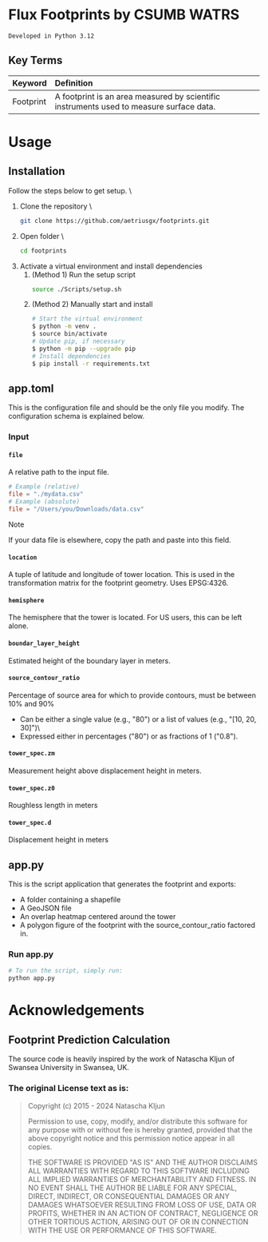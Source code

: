 # Flux Footprints by CSUMB WATRS
`Developed in Python 3.12`

## Key Terms
| Keyword | Definition |
|:--------|:-----------|
|Footprint| A footprint is an area measured by scientific instruments used to measure surface data. |

# Usage
## Installation
Follow the steps below to get setup. \
1. Clone the repository \
    ```bash
    git clone https://github.com/aetriusgx/footprints.git
    ```
2. Open folder \
    ```bash
    cd footprints
    ```
3. Activate a virtual environment and install dependencies
    1. (Method 1) Run the setup script
        ```bash
        source ./Scripts/setup.sh
        ```
    2. (Method 2) Manually start and install
        ```bash
        # Start the virtual environment
        $ python -m venv .
        $ source bin/activate
        # Update pip, if necessary
        $ python -m pip --upgrade pip
        # Install dependencies
        $ pip install -r requirements.txt
        ```

## app.toml
This is the configuration file and should be the only file you modify. The configuration schema is explained below.

### Input
#### `file`
A relative path to the input file. 
```toml
# Example (relative)
file = "./mydata.csv"
# Example (absolute)
file = "/Users/you/Downloads/data.csv"
```
> [!NOTE]
> If your data file is elsewhere, copy the path and paste into this field.

#### `location`
A tuple of latitude and longitude of tower location. This is used in the transformation matrix for the footprint geometry. Uses EPSG:4326.

#### `hemisphere`
The hemisphere that the tower is located. For US users, this can be left alone.

#### `boundar_layer_height`
Estimated height of the boundary layer in meters.

#### `source_contour_ratio`
Percentage of source area for which to provide contours, must be between 10% and 90%
* Can be either a single value (e.g., "80") or a list of values (e.g., "[10, 20, 30]")\
* Expressed either in percentages ("80") or as fractions of 1 ("0.8"). 

#### `tower_spec.zm`
Measurement height above displacement height in meters.

#### `tower_spec.z0`
Roughless length in meters

#### `tower_spec.d`
Displacement height in meters

## app.py
This is the script application that generates the footprint and exports:
* A folder containing a shapefile
* A GeoJSON file
* An overlap heatmap centered around the tower
* A polygon figure of the footprint with the source_contour_ratio factored in.
  
### Run app.py
```bash
# To run the script, simply run:
python app.py
```

# Acknowledgements
## Footprint Prediction Calculation
The source code is heavily inspired by the work of Natascha Kljun of Swansea University in Swansea, UK.

### The original License text as is:
> Copyright (c) 2015 - 2024 Natascha Kljun
>
> Permission to use, copy, modify, and/or distribute this software for any
> purpose with or without fee is hereby granted, provided that the above
> copyright notice and this permission notice appear in all copies.
> 
> THE SOFTWARE IS PROVIDED "AS IS" AND THE AUTHOR DISCLAIMS ALL WARRANTIES
> WITH REGARD TO THIS SOFTWARE INCLUDING ALL IMPLIED WARRANTIES OF
> MERCHANTABILITY AND FITNESS. IN NO EVENT SHALL THE AUTHOR BE LIABLE FOR
> ANY SPECIAL, DIRECT, INDIRECT, OR CONSEQUENTIAL DAMAGES OR ANY DAMAGES
> WHATSOEVER RESULTING FROM LOSS OF USE, DATA OR PROFITS, WHETHER IN AN
> ACTION OF CONTRACT, NEGLIGENCE OR OTHER TORTIOUS ACTION, ARISING OUT OF
> OR IN CONNECTION WITH THE USE OR PERFORMANCE OF THIS SOFTWARE.